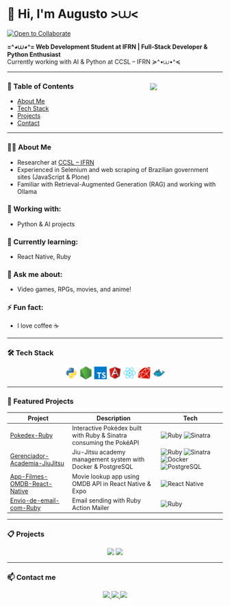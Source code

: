 # 🌸 Hi, I'm Augusto >⩊<

[![Open to Collaborate](https://badges.frapsoft.com/os/v3/open-source.svg?v=103)](https://github.com/Augusto240)

**=^◕⩊◕^= Web Development Student at IFRN | Full‑Stack Developer & Python Enthusiast**  
Currently working with AI & Python at CCSL – IFRN ≽^•⩊•^≼

---
<img
  align="right"
  src="https://i.pinimg.com/originals/78/df/df/78dfdf2b90a171ebac7da7fe079638bf.gif"
  width="170"
  vspace="12"
/>

### 📑 Table of Contents
- [About Me](#about-me)
- [Tech Stack](#tech-stack)
- [Projects](#projects)
- [Contact](#contact)


---

### 🧑‍💻 About Me
- Researcher at [CCSL – IFRN](https://ccsl.ifrn.edu.br/equipe/)  
- Experienced in Selenium and web scraping of Brazilian government sites (JavaScript & Plone)  
- Familiar with Retrieval-Augmented Generation (RAG) and working with Ollama  

### 🌱 Working with:
- Python & AI projects

### 🔭 Currently learning:
- React Native, Ruby

### 💬 Ask me about:
- Video games, RPGs, movies, and anime!

### ⚡ Fun fact:
- I love coffee ☕

---

### 🛠️ Tech Stack
<div align="center">
  <img src="https://raw.githubusercontent.com/devicons/devicon/master/icons/python/python-original.svg" width="30" />
  <img src="https://raw.githubusercontent.com/devicons/devicon/master/icons/nodejs/nodejs-original.svg" width="30" />
  <img src="https://raw.githubusercontent.com/devicons/devicon/master/icons/typescript/typescript-plain.svg" width="30" />
  <img src="https://raw.githubusercontent.com/devicons/devicon/master/icons/angularjs/angularjs-original.svg" width="30" />
  <img src="https://raw.githubusercontent.com/devicons/devicon/master/icons/react/react-original.svg" width="30" />
  <img src="https://raw.githubusercontent.com/devicons/devicon/master/icons/ruby/ruby-plain.svg" width="30" />
  <img src="https://raw.githubusercontent.com/devicons/devicon/master/icons/docker/docker-original.svg" width="30" />
</div>

---

### 🚀 Featured Projects
| Project | Description | Tech |
|---|---|---|
| [Pokedex-Ruby](https://github.com/Augusto240/pokedex-ruby) | Interactive Pokédex built with Ruby & Sinatra consuming the PokéAPI | ![Ruby](https://img.shields.io/badge/Ruby-CC342D?style=flat&logo=ruby) ![Sinatra](https://img.shields.io/badge/Sinatra-000?style=flat&logo=sinatra) |
| [Gerenciador-Academia-JiuJitsu](https://github.com/Augusto240/gerenciador-academia-jiujitsu) | Jiu-Jitsu academy management system with Docker & PostgreSQL | ![Ruby](https://img.shields.io/badge/Ruby-CC342D?style=flat&logo=ruby) ![Sinatra](https://img.shields.io/badge/Sinatra-000?style=flat&logo=sinatra) ![Docker](https://img.shields.io/badge/Docker-2496ED?style=flat&logo=docker) ![PostgreSQL](https://img.shields.io/badge/PostgreSQL-316192?style=flat&logo=postgresql) |
| [App-Filmes-OMDB-React-Native](https://github.com/Augusto240/App-Filmes-OMDB-React-Native) | Movie lookup app using OMDB API in React Native & Expo | ![React Native](https://img.shields.io/badge/React_Native-61DAFB?style=flat&logo=react) |
| [Envio-de-email-com-Ruby](https://github.com/Augusto240/Envio-de-email-com-Ruby) | Email sending with Ruby Action Mailer | ![Ruby](https://img.shields.io/badge/Ruby-CC342D?style=flat&logo=ruby) |

---

### 📋 Projects
<div align="center">
  <!-- GitHub Stats -->
  <img height="180em" src="https://github-readme-stats.vercel.app/api?username=Augusto240&show_icons=true&theme=radical&include_all_commits=true&count_private=true"/>
  <img height="180em" src="https://github-readme-stats.vercel.app/api/top-langs/?username=Augusto240&layout=compact&langs_count=7&theme=radical"/>
</div>

---

### 📫 Contact me
<div align="center">
  <a href="https://instagram.com/augustoliveira1" target="_blank">
    <img src="https://img.shields.io/badge/Instagram-%23E4405F?style=for-the-badge&logo=instagram&logoColor=white"/>
  </a>
  <a href="mailto:jose.aug18@outlook.com">
    <img src="https://img.shields.io/badge/Gmail-%23333?style=for-the-badge&logo=gmail&logoColor=white"/>
  </a>
  <a href="https://www.linkedin.com/in/augusto-oliveira-4a8068235/" target="_blank">
    <img src="https://img.shields.io/badge/LinkedIn-%230077B5?style=for-the-badge&logo=linkedin&logoColor=white"/>
  </a>
</div>
